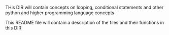 THis DIR will contain concepts on looping, conditional statements and other python and higher programming language concepts

This README file will contain a description of the files and their functions in this DIR
